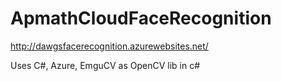 # ApmathCloudFaceRecognition
http://dawgsfacerecognition.azurewebsites.net/

Uses C#, Azure, EmguCV as OpenCV lib in c#
